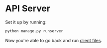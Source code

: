 # API Server

Set it up by running:

```bash
python manage.py runserver
```

Now you're able to go back and run [client files](../client/).
